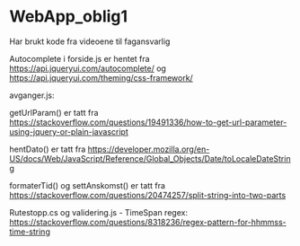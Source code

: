 # WebApp_oblig1

Har brukt kode fra videoene til fagansvarlig 

Autocomplete i forside.js er hentet fra https://api.jqueryui.com/autocomplete/ og https://api.jqueryui.com/theming/css-framework/

avganger.js:

getUrlParam() er tatt fra https://stackoverflow.com/questions/19491336/how-to-get-url-parameter-using-jquery-or-plain-javascript

hentDato() er tatt fra https://developer.mozilla.org/en-US/docs/Web/JavaScript/Reference/Global_Objects/Date/toLocaleDateString

formaterTid() og settAnskomst() er tatt fra https://stackoverflow.com/questions/20474257/split-string-into-two-parts

Rutestopp.cs og validering.js - TimeSpan regex: https://stackoverflow.com/questions/8318236/regex-pattern-for-hhmmss-time-string

